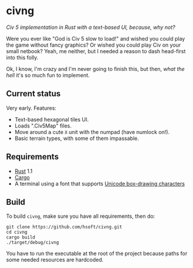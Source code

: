 # civng

*Civ 5 implementation in Rust with a text-based UI, because, why not?*

Were you ever like "God is Civ 5 slow to load!" and wished you could play the game without fancy
graphics? Or wished you could play Civ on your small netbook? Yeah, me neither, but I needed a
reason to dash head-first into this folly.

Ok, I know, I'm crazy and I'm never going to finish this, but then, *what the hell* it's so much
fun to implement.

## Current status

Very early. Features:

* Text-based hexagonal tiles UI.
* Loads ".Civ5Map" files.
* Move around a cute `X` unit with the numpad (have numlock on!).
* Basic terrain types, with some of them impassable.

## Requirements

* [Rust][rust] 1.1
* [Cargo][cargo]
* A terminal using a font that supports [Unicode box-drawing characters][boxdrawing]

## Build

To build `civng`, make sure you have all requirements, then do:

    git clone https://github.com/hsoft/civng.git
    cd civng
    cargo build
    ./target/debug/civng

You have to run the executable at the root of the project because paths for some needed resources
are hardcoded.

[rust]: http://www.rust-lang.org/
[cargo]: https://crates.io/
[boxdrawing]: https://en.wikipedia.org/wiki/Box-drawing_character

